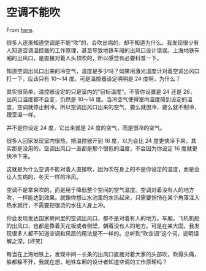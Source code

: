 # 空调不能吹

From [here](https://yinwang1.substack.com/p/aircon).

很多人逐渐知道空调是不能“吹”的，会吹出病的，却不知道为什么。我发现很少有人知道空调温控器的工作原理，甚至导致地铁车厢的出风口设计错误。上海地铁车厢的出风口，是直接对着人头顶吹的，所以感觉有必要科普一下。

知道空调出风口出来的冷空气，温度是多少吗？如果用激光温度计对着空调出风口打一下，应该只有 10～14 度。可是温控器设定明明是 24 度啊，为什么？

其实很简单，温控器设定的只是室内的“目标温度”。不管你设置是 24 还是 26，出风口温度都不会变，仍然是 10～14 度。当冷空气使得室内温度降到设定的温度，空调就停止制冷。所以空调出风口出来的空气，要么就很冷，要么就不制冷，跟室温一样。

并不是你设定 24 度，它出来就是 24 度的空气，而是很冷的空气。

很多人回家发现室内很热，把温控器开到 16 度，以为会比 24 度更快冷下来，其实那是没用的。空调出风口一直都是那个很低的温度，不会因为你设定 16 度就更快冷下来。

这就是为什么空调不能对着人直接吹，因为吹在身上的不是你设定的温度，而是会让人生病的，冬天一样的冷风。

空调不是拿来吹的，而是用于降低整个空间的空气温度。空调对着没有人的地方吹，一样能达到效果。就像你想让水池里的水热起来，只需要悄悄在某个角落注入热水就行，不需要把很烫的水往人身上冲。

你会发现发达国家房间里的空调出风口，都不是对着有人的地方。车厢，飞机机舱的出风口，也都是靠着天花板或者侧壁，朝着没有人的地方。可是在某大国，我发现很多人都不知道空调和风扇的用法是不一样的。总听到“吹空调”这个词，说明误解之深。[坏笑]

每当在上海地铁上，发现中间一长条的出风口直接对着大家的头部吹，吹得头痛，躲都躲不开，我就在想，地铁车厢的设计者知道空调的工作原理吗？

